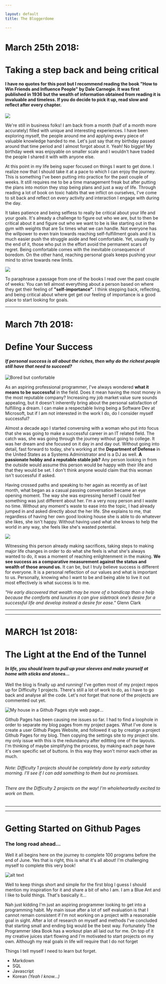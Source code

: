 ```yaml
---

layout: default
title: The Bloggerdome

---
```


# March 25th 2018: 
# Taking a step back and being critical

#### I have no quotes for this post but I recommend reading the book "How to Win Friends and Influence People" by Dale Carnegie. It was first published in 1936 but the wealth of information obtained from reading it is invaluable and timeless. If you do decide to pick it up, read slow and reflect after every chapter.

![](http://universaljp.org/wp-content/uploads/2017/08/Sem-T%C3%ADtulo-1.jpg)

We're still in business folks! I am back from a month (half of a month more accurately) filled with unique and interesting experiences. I have been exploring myself, the people around me and applying every piece of valuable knowledge handed to me. Let's just say that my birthday passed around that time period and I almost forgot about it. Yeah! No biggie! My birthday week was enjoyable on smaller scale and I wouldn't have traded the people I shared it with with anyone else.

At this point in my life being super focused on things I want to get done. I realize now that I should take it at a pace to which I can enjoy the journey. This is something I've been putting into practice for the past couple of weeks. It still requires me to be a time management freak but after putting the plans into motion they stop being plans and just a way of life. Through reading a lot of book on toxic habits that we inflict on ourselves, I've come to sit back and reflect on every activity and interaction I engage with during the day.

It takes patience and being selfless to really be critical about your life and your goals. It's already a challenge to figure out who we are, but to then be critical about it and figure out who we want to be is like starting out in the gym with weights that are 5x times what we can handle. Not everyone has the willpower to even train towards reaching self-fulfillment goals and it is much easier push the struggle aside and feel comfortable. Yet, usually by the end of it, those who put in the effort avoid the permanent scars of regret. Being comfortable comes with the inevitable consequence of boredom. On the other hand, reaching personal goals keeps pushing your mind to strive towards new limits.

![](http://minibego.com/wp-content/uploads/2011/11/spiderman-with-great-power-comes-great-responsibility1.jpg)

To paraphrase a passage from one of the books I read over the past couple of weeks: You can tell almost everything about a person based on where they get their feeling of **"self-importance"**. I think stepping back, reflecting, and being critical about where get get our feeling of importance is a good place to start looking for goals.

---


# March 7th 2018: 
# Define Your Success

#### *If personal success is all about the riches, then why do the richest people still have that need to succeed?*

![Bored but confortable](https://www.incimages.com/uploaded_files/image/1940x900/getty_498600343_128289.jpg)

As an aspiring professional programmer, I've always wondered **what it means to be successful** in the field. Does it mean having the most money in the most reputable company? Increasing my job market value sure sounds appealing, but it doesn't inherently bring about the personal satisfaction of fulfilling a dream. I can make a respectable living being a Software Dev at Microsoft, but if I am not interested in the work I do, do I consider myself successful? 

Almost a decade ago I started conversing with a woman who put into focus that she was going to make a successful career in an IT related field. The catch was, she was going through the journey without going to college. It was her dream and she focused on it day in and day out. Without going into detail, fast forward to today, she's working at the **Department of Defense** in the United States as a Systems Administrator and is a DJ as well. **A passionate hobby and a reputable stable job?** Any person looking in from the outside would assume this person would be happy with their life and that they would be set. I don't think anyone would claim that this woman isn't successful if asked. 

Having crossed paths and speaking to her again as recently as of last month, what began as a casual passing conversation became an eye opening moment. The way she was expressing herself I could feel something was just different about her. I'm a very nosy person and I waste no time. Without any moment's waste to ease into the topic, I had already jumped in and asked directly about the her life. She explains to me, that regardless of having her own good looking house she is able to do whatever she likes, she isn't happy. Without having used what she knows to help the world in any way, she feels like she's wasted potential. 

![](https://seanwes.com/wp-content/uploads/2014/04/you-have-one-life-set-bigger-goals.jpg)

Witnessing this person already making sacrifices, taking steps to making major life changes in order to do what she feels is what she's always wanted to do, it was a moment of reaching enlightenment in the making. **We see success as a comparative measurement against the status and wealth of those around us.** It can be, but I truly believe success is different for everyone. It is a personal reflection of our values and what is important to us. Personally, knowing who I want to be and being able to live it out most effectively is what success is to me.


*"He early discovered that wealth may be more of a handicap than a help because the comforts
and luxuries it can give sidetrack one’s desire for a successful life and develop instead a
desire for ease."* Glenn Clark 

---
<!--- Mr. Russell is a great believer in versatility in all creative work. In any physical work he
believes one can work many hours at a time, but in mental, creative work he believes one can
do his best only for two hours at a time on any one subject, but he can work another two
hours on another subject with equal freshness. He therefore sometimes works two hours a
day on each of five different creations, "and in that way I can live five lives at a time," he
says.
He also believes that every man should be master of anything he does, do it in a masterly
manner and love it, no matter what it is, whether hard physical work, menial or boring work,
or inspirational work.
"That was his method of transforming work into play. "
 "The book ... is a means of thought transference only, and
not a creative process until you have made it so by transformation within you. -->
---

# MARCH 1st 2018: 
# The Light at the End of the Tunnel


#### *In life, you should learn to pull up your sleeves and make yourself at home with sticks and stones...*

Well the blog is finally up and running! I've gotten most of my project repos up for Difficulty 1 projects.
There's still a lot of work to do, as I have to go back and analyse all the code. Let's not forget that none of the projects are commented out yet.

![My house in a Github Pages style web page...](https://i.ytimg.com/vi/nCKkHqlx9dE/maxresdefault.jpg)

Github Pages has been causing me issues so far. I had to find a loophole in order to separate my blog pages from my project pages.
What I've done is create a user Github Pages Website, and followed it up by creatign a project Github Pages for my blog. Then copying the settings site to my project site.
my only issue with this is the redundancy after editting one of the layouts. I'm thinking of maybe simplifying the process, by making each page have it's own specific set of buttons. In this way they won't mirror each other as much.


###### Note: Difficulty 1 projects should be completely done by early saturday morning. I'll see if I can add something to them but no promisses.

###### There are the Difficulty 2 projects on the way! I'm wholeheartedly excited to work on them.



---  

---



# Getting Started on Github Pages

### The long road ahead...


Well it all begins here on the journey to complete 100 programs before the end of June.
Yes that is right, this is what it's all about! I'm challenging myself to complete this very book!

![alt text](http://www.coderslexicon.com/wp-content/uploads/2013/02/ebook-cover.png "Noice")

Well to keep things short and simple for the first blog I guess I should mention my inspiration for it and share a bit of who I am.
I am a Blue Ant and I like to build things. That's basically it...

Nah just kidding I'm just an aspiring programmer looking to get into a programming habit. My main issue after a lot of self evaluation is that I cannot remain consistent if I'm not working on a project with a reasonable goal in sight. After a lot of research on myself and methods I've concluded that starting small and ending big would be the best way.
Fortunately The Programmer Idea Book has a workout plan all laid out for me. On  top of it my creative juices start flowing and I'm motivated to start projects on my own. 
Although my real goals in life will require that I do not forget 

Things I tell myself I need to learn but forget. 
- Markdown
- SQL
- Javascript
- Korean *(Yeah I know...)*
    
